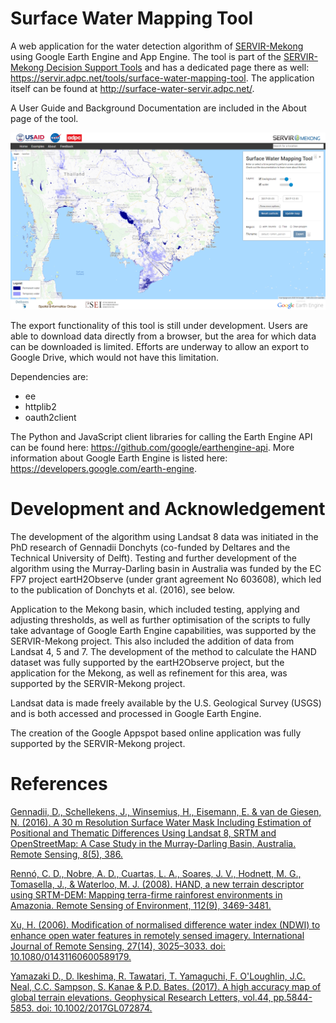 # Surface Water Mapping Tool
A web application for the water detection algorithm of <a href="https://servir.adpc.net/">SERVIR-Mekong</a> using Google Earth Engine and App Engine. The tool is part of the  <a href="https://servir.adpc.net/tools">SERVIR-Mekong Decision Support Tools</a> and has a dedicated page there as well: <a href="https://servir.adpc.net/tools/surface-water-mapping-tool">https://servir.adpc.net/tools/surface-water-mapping-tool</a>. The application itself can be found at <a href="http://surface-water-servir.adpc.net/">http://surface-water-servir.adpc.net/</a>.

A User Guide and Background Documentation are included in the About page of the tool.

![Screenshot](static/images/screenshot.png)

The export functionality of this tool is still under development. Users are able to download data directly from a browser, but the area for which data can be downloaded is limited. Efforts are underway to allow an export to Google Drive, which would not have this limitation.

Dependencies are:
- ee
- httplib2
- oauth2client 

The Python and JavaScript client libraries for calling the Earth Engine API can be found here: <a  href="https://github.com/google/earthengine-api/">https://github.com/google/earthengine-api</a>. More information about Google Earth Engine is listed here: <a href="https://developers.google.com/earth-engine/">https://developers.google.com/earth-engine</a>.


# Development and Acknowledgement
The development of the algorithm using Landsat 8 data was initiated in the PhD research of Gennadii Donchyts (co-funded by Deltares and the Technical University of Delft). Testing and further development of the algorithm using the Murray-Darling basin in Australia was funded by the EC FP7 project eartH2Observe (under grant agreement No 603608), which led to the publication of Donchyts et al. (2016), see below.

Application to the Mekong basin, which included testing, applying and adjusting thresholds, as well as further optimisation of the scripts to fully take advantage of Google Earth Engine capabilities, was supported by the SERVIR-Mekong project. This also included the addition of data from Landsat 4, 5 and 7. The development of the method to calculate the HAND dataset was fully supported by the eartH2Observe project, but the application for the Mekong, as well as refinement for this area, was supported by the SERVIR-Mekong project.

Landsat data is made freely available by the U.S. Geological Survey (USGS) and is both accessed and processed in Google Earth Engine.

The creation of the Google Appspot based online application was fully supported by the SERVIR-Mekong project.

# References
<a href="http://www.mdpi.com/2072-4292/8/5/386">Gennadii, D., Schellekens, J., Winsemius, H., Eisemann, E. & van de Giesen, N. (2016). A 30 m Resolution Surface Water Mask Including Estimation of Positional and Thematic Differences Using Landsat 8, SRTM and OpenStreetMap: A Case Study in the Murray-Darling Basin, Australia. Remote Sensing, 8(5), 386.</a>

<a href="http://www.sciencedirect.com/science/article/pii/S003442570800120X">Rennó, C. D., Nobre, A. D., Cuartas, L. A., Soares, J. V., Hodnett, M. G., Tomasella, J., & Waterloo, M. J. (2008). HAND, a new terrain descriptor using SRTM-DEM: Mapping terra-firme rainforest environments in Amazonia. Remote Sensing of Environment, 112(9), 3469-3481.</a>

<a href="http://doi.org/10.1080/01431160600589179">Xu, H. (2006). Modification of normalised difference water index (NDWI) to enhance open water features in remotely sensed imagery. International Journal of Remote Sensing, 27(14), 3025–3033. doi: 10.1080/01431160600589179.</a>

<a href="http://onlinelibrary.wiley.com/doi/10.1002/2017GL072874/full">Yamazaki D., D. Ikeshima, R. Tawatari, T. Yamaguchi, F. O'Loughlin, J.C. Neal, C.C. Sampson, S. Kanae & P.D. Bates. (2017). A high accuracy map of global terrain elevations. Geophysical Research Letters, vol.44, pp.5844-5853. doi: 10.1002/2017GL072874.</a>
